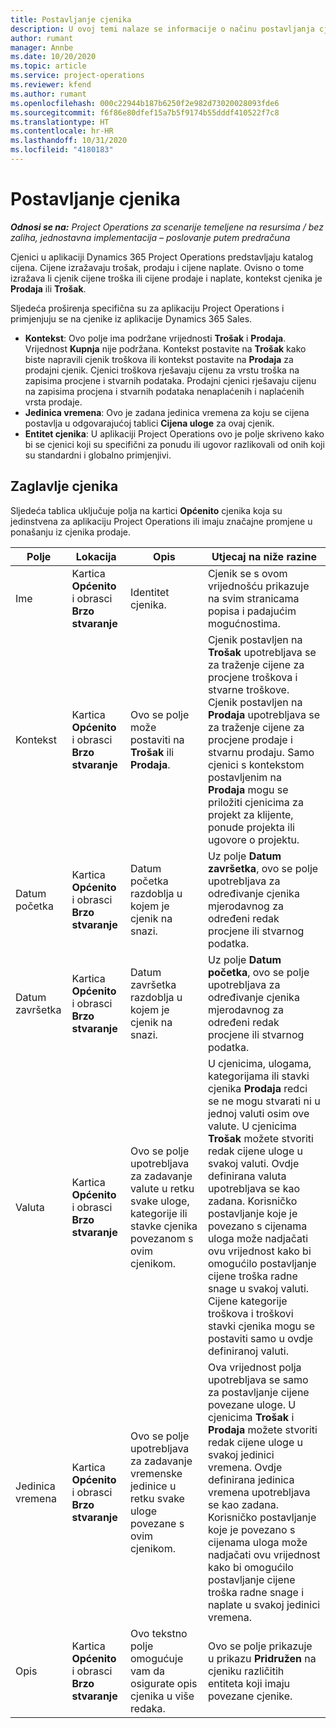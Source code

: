 ```yaml
---
title: Postavljanje cjenika
description: U ovoj temi nalaze se informacije o načinu postavljanja cjenika koštanja i prodaje.
author: rumant
manager: Annbe
ms.date: 10/20/2020
ms.topic: article
ms.service: project-operations
ms.reviewer: kfend
ms.author: rumant
ms.openlocfilehash: 000c22944b187b6250f2e982d73020028093fde6
ms.sourcegitcommit: f6f86e80dfef15a7b5f9174b55dddf410522f7c8
ms.translationtype: HT
ms.contentlocale: hr-HR
ms.lasthandoff: 10/31/2020
ms.locfileid: "4180183"
---
```

# <a name="set-up-price-lists"></a>Postavljanje cjenika

_**Odnosi se na:** Project Operations za scenarije temeljene na resursima / bez zaliha, jednostavna implementacija – poslovanje putem predračuna_

Cjenici u aplikaciji Dynamics 365 Project Operations predstavljaju katalog cijena. Cijene izražavaju trošak, prodaju i cijene naplate. Ovisno o tome izražava li cjenik cijene troška ili cijene prodaje i naplate, kontekst cjenika je **Prodaja** ili **Trošak**.

Sljedeća proširenja specifična su za aplikaciju Project Operations i primjenjuju se na cjenike iz aplikacije Dynamics 365 Sales.

- **Kontekst**: Ovo polje ima podržane vrijednosti **Trošak** i **Prodaja**. Vrijednost **Kupnja** nije podržana. Kontekst postavite na **Trošak** kako biste napravili cjenik troškova ili kontekst postavite na **Prodaja** za prodajni cjenik. Cjenici troškova rješavaju cijenu za vrstu troška na zapisima procjene i stvarnih podataka. Prodajni cjenici rješavaju cijenu na zapisima procjena i stvarnih podataka nenaplaćenih i naplaćenih vrsta prodaje.
- **Jedinica vremena**: Ovo je zadana jedinica vremena za koju se cijena postavlja u odgovarajućoj tablici **Cijena uloge** za ovaj cjenik.
- **Entitet cjenika**: U aplikaciji Project Operations ovo je polje skriveno kako bi se cjenici koji su specifični za ponudu ili ugovor razlikovali od onih koji su standardni i globalno primjenjivi.

## <a name="price-list-header"></a>Zaglavlje cjenika

Sljedeća tablica uključuje polja na kartici **Općenito** cjenika koja su jedinstvena za aplikaciju Project Operations ili imaju značajne promjene u ponašanju iz cjenika prodaje.

| Polje | Lokacija | Opis | Utjecaj na niže razine |
| --- | --- | --- | --- |
| Ime | Kartica **Općenito** i obrasci **Brzo stvaranje** | Identitet cjenika. | Cjenik se s ovom vrijednošću prikazuje na svim stranicama popisa i padajućim mogućnostima.|
| Kontekst | Kartica **Općenito** i obrasci **Brzo stvaranje** | Ovo se polje može postaviti na **Trošak** ili **Prodaja**. | Cjenik postavljen na **Trošak** upotrebljava se za traženje cijene za procjene troškova i stvarne troškove. Cjenik postavljen na **Prodaja** upotrebljava se za traženje cijene za procjene prodaje i stvarnu prodaju. Samo cjenici s kontekstom postavljenim na **Prodaja** mogu se priložiti cjenicima za projekt za klijente, ponude projekta ili ugovore o projektu. |
| Datum početka | Kartica **Općenito** i obrasci **Brzo stvaranje** | Datum početka razdoblja u kojem je cjenik na snazi. | Uz polje **Datum završetka**, ovo se polje upotrebljava za određivanje cjenika mjerodavnog za određeni redak procjene ili stvarnog podatka. |
| Datum završetka | Kartica **Općenito** i obrasci **Brzo stvaranje** | Datum završetka razdoblja u kojem je cjenik na snazi. | Uz polje **Datum početka**, ovo se polje upotrebljava za određivanje cjenika mjerodavnog za određeni redak procjene ili stvarnog podatka. |
| Valuta | Kartica **Općenito** i obrasci **Brzo stvaranje** | Ovo se polje upotrebljava za zadavanje valute u retku svake uloge, kategorije ili stavke cjenika povezanom s ovim cjenikom. | U cjenicima, ulogama, kategorijama ili stavki cjenika **Prodaja** redci se ne mogu stvarati ni u jednoj valuti osim ove valute. U cjenicima **Trošak** možete stvoriti redak cijene uloge u svakoj valuti. Ovdje definirana valuta upotrebljava se kao zadana. Korisničko postavljanje koje je povezano s cijenama uloga može nadjačati ovu vrijednost kako bi omogućilo postavljanje cijene troška radne snage u svakoj valuti. Cijene kategorije troškova i troškovi stavki cjenika mogu se postaviti samo u ovdje definiranoj valuti. |
| Jedinica vremena | Kartica **Općenito** i obrasci **Brzo stvaranje** | Ovo se polje upotrebljava za zadavanje vremenske jedinice u retku svake uloge povezane s ovim cjenikom. | Ova vrijednost polja upotrebljava se samo za postavljanje cijene povezane uloge. U cjenicima **Trošak** i **Prodaja** možete stvoriti redak cijene uloge u svakoj jedinici vremena. Ovdje definirana jedinica vremena upotrebljava se kao zadana. Korisničko postavljanje koje je povezano s cijenama uloga može nadjačati ovu vrijednost kako bi omogućilo postavljanje cijene troška radne snage i naplate u svakoj jedinici vremena. |
| Opis | Kartica **Općenito** i obrasci **Brzo stvaranje** | Ovo tekstno polje omogućuje vam da osigurate opis cjenika u više redaka. | Ovo se polje prikazuje u prikazu **Pridružen** na cjeniku različitih entiteta koji imaju povezane cjenike. |
